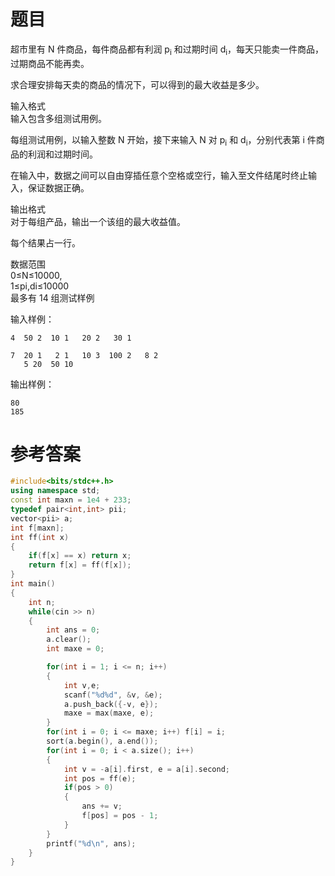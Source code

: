 # 题目
超市里有 N 件商品，每件商品都有利润 p<sub>i</sub> 和过期时间 d<sub>i</sub>，每天只能卖一件商品，过期商品不能再卖。

求合理安排每天卖的商品的情况下，可以得到的最大收益是多少。

输入格式<br>
输入包含多组测试用例。

每组测试用例，以输入整数 N 开始，接下来输入 N 对 p<sub>i</sub> 和 d<sub>i</sub>，分别代表第 i 件商品的利润和过期时间。

在输入中，数据之间可以自由穿插任意个空格或空行，输入至文件结尾时终止输入，保证数据正确。

输出格式<br>
对于每组产品，输出一个该组的最大收益值。

每个结果占一行。

数据范围<br>
0≤N≤10000,<br>
1≤pi,di≤10000<br>
最多有 14 组测试样例

输入样例：
```
4  50 2  10 1   20 2   30 1

7  20 1   2 1   10 3  100 2   8 2
   5 20  50 10
```   
输出样例：
```
80
185
```
# 参考答案
```c++
#include<bits/stdc++.h>
using namespace std;
const int maxn = 1e4 + 233;
typedef pair<int,int> pii;
vector<pii> a;
int f[maxn];
int ff(int x)
{
    if(f[x] == x) return x;
    return f[x] = ff(f[x]);
}
int main()
{
    int n;
    while(cin >> n)
    {
        int ans = 0;
        a.clear();
        int maxe = 0;

        for(int i = 1; i <= n; i++)
        {
            int v,e;
            scanf("%d%d", &v, &e);
            a.push_back({-v, e});
            maxe = max(maxe, e);
        }
        for(int i = 0; i <= maxe; i++) f[i] = i;
        sort(a.begin(), a.end());
        for(int i = 0; i < a.size(); i++)
        {
            int v = -a[i].first, e = a[i].second;
            int pos = ff(e);
            if(pos > 0)
            {
                ans += v;
                f[pos] = pos - 1;
            }
        }
        printf("%d\n", ans);
    }
}
